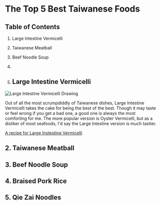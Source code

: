 # The Top 5 Best Taiwanese Foods

## Table of Contents

  1. Large Intestine Vermicelli
  2. Taiwanese Meatball
  3. Beef Noodle Soup
  4. 

  1. ## Large Intestine Vermicelli
  
  ![Large Intestine Vermicelli Drawing]()
  
  Out of all the most scrumpdiddly of Taiwanese dishes, Large Intestine Vermicelli takes the cake for being the best of the best. Though it may taste or feel wrong if you get a bad one, a good one is always the most comforting for me. The more popular version is Oyster Vermicelli, but as a disliker of most seafoods, I'd say the Large Intestine version is much tastier.
  
  [A recipe for Large Instestine Vermicelli](http://www.eatinginabox.com/2015/03/da-chang-mian-xian-streetfood-challenge.html)

  ## 2. Taiwanese Meatball


  ## 3. Beef Noodle Soup


  ## 4. Braised Pork Rice


  ## 5. Qie Zai Noodles
